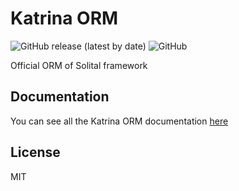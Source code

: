 # Katrina ORM

<img alt="GitHub release (latest by date)" src="https://img.shields.io/github/v/release/solital/katrina">
<img alt="GitHub" src="https://img.shields.io/github/license/solital/katrina">

Official ORM of Solital framework

## Documentation

You can see all the Katrina ORM documentation [here](http://solitalframework.rf.gd/docs/3.x/katrina2/)

## License

MIT

